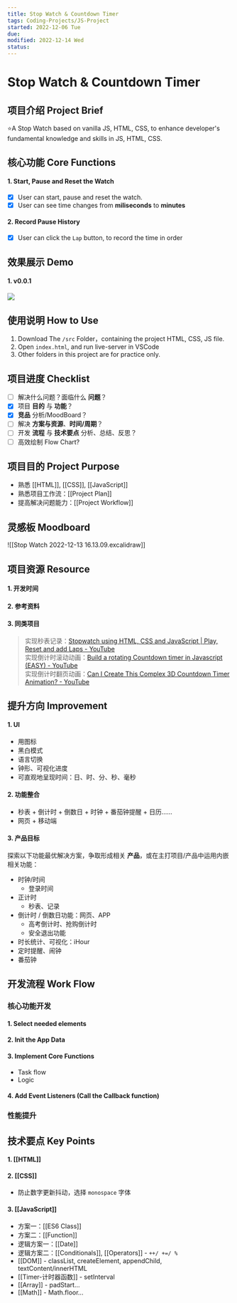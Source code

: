 ```yaml
---
title: Stop Watch & Countdown Timer
tags: Coding-Projects/JS-Project
started: 2022-12-06 Tue
due:
modified: 2022-12-14 Wed
status:
---
```

# Stop Watch & Countdown Timer
## 项目介绍 Project Brief
⭐A Stop Watch based on vanilla JS, HTML, CSS, to enhance developer's fundamental knowledge and skills in JS, HTML, CSS.
## 核心功能 Core Functions
#### 1. Start, Pause and Reset the Watch
- [x] User can start, pause and reset the watch.
- [x] User can see time changes from **miliseconds** to **minutes**
#### 2. Record Pause History
- [x] User can click the `Lap` button, to record the time in order
## 效果展示 Demo
#### 1. v0.0.1
![](https://cdn.nlark.com/yuque/0/2022/gif/29677165/1671015466596-c8c189fd-1b12-41a1-9d3d-057c103629b7.gif)
## 使用说明 How to Use
1. Download The `/src` Folder，containing the project HTML, CSS, JS file.
2. Open `index.html`, and run live-server in VSCode
3. Other folders in this project are for practice only. 
## 项目进度 Checklist
- [ ] 解决什么问题？面临什么 **问题**？
- [x] 项目 **目的** 与 **功能**？
- [x] **竞品** 分析/MoodBoard？
- [ ] 解决 **方案与资源**、**时间/周期**？
- [ ] 开发 **流程** 与 **技术要点** 分析、总结、反思？
- [ ] 高效绘制 Flow Chart?
## 项目目的 Project Purpose
- 熟悉 [[HTML]], [[CSS]], [[JavaScript]] 
- 熟悉项目工作流：[[Project Plan]]
- 提高解决问题能力：[[Project Workflow]]
## 灵感板 Moodboard
![[Stop Watch 2022-12-13 16.13.09.excalidraw]]
## 项目资源 Resource
#### 1. 开发时间
#### 2. 参考资料
#### 3. 同类项目
>实现秒表记录：[Stopwatch using HTML, CSS and JavaScript | Play, Reset and add Laps - YouTube](https://www.youtube.com/watch?v=2TLjO0MlBLg)  
>实现倒计时滚动动画：[Build a rotating Countdown timer in Javascript (EASY) - YouTube](https://www.youtube.com/watch?v=VqToCBmqq6w&list=PLWzGaZzzTKsewuFLazXSDDZa9wbEkBoay)  
>实现倒计时翻页动画：[Can I Create This Complex 3D Countdown Timer Animation? - YouTube](https://www.youtube.com/watch?v=p_6IuhmBsfc)
## 提升方向 Improvement
#### 1. UI
- 用图标
- 黑白模式
- 语言切换
- 钟形、可视化进度
- 可直观地呈现时间：日、时、分、秒、毫秒
#### 2. 功能整合
- 秒表 + 倒计时 + 倒数日 + 时钟 + 番茄钟提醒 + 日历……
- 网页 + 移动端
#### 3. 产品目标
探索以下功能最优解决方案，争取形成相关 **产品**，或在主打项目/产品中运用内嵌相关功能：
- 时钟/时间
	- 登录时间
- 正计时
	- 秒表、记录
- 倒计时 / 倒数日功能：网页、APP
	- 高考倒计时、抢购倒计时
	- 安全退出功能
- 时长统计、可视化：iHour
- 定时提醒、闹钟
- 番茄钟
## 开发流程 Work Flow
### 核心功能开发
#### 1. Select needed elements
#### 2. Init the App Data
#### 3. Implement Core Functions
- Task flow 
- Logic
#### 4. Add Event Listeners (Call the Callback function)
### 性能提升
## 技术要点 Key Points
#### 1. [[HTML]]
#### 2. [[CSS]]
- 防止数字更新抖动，选择 `monospace` 字体
#### 3. [[JavaScript]]
- 方案一：[[ES6 Class]]
- 方案二：[[Function]]
- 逻辑方案一：[[Date]]
- 逻辑方案二：[[Conditionals]], [[Operators]] - `++/ +=/ %`
- [[DOM]] - classList, createElement, appendChild, textContent/innerHTML
- [[Timer-计时器函数]] - setInterval
- [[Array]] - padStart...
- [[Math]] - Math.floor... 
